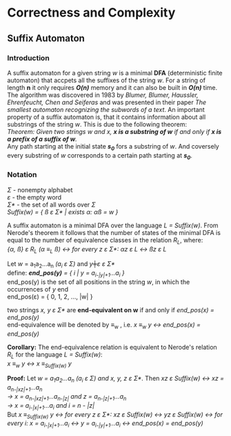 # Correctness and Complexity
## Suffix Automaton ##

### Introduction ###
A suffix automaton for a given string <i>w</i> is a minimal <b>DFA</b> (deterministic finite automaton) that accpets all the suffixes of the string <i>w</i>. For a string of length <b>n</b> it only requires <b><i>O(n)</i></b> memory and it can also be built in <b><i>O(n)</i></b> time. The algorithm was discovered in 1983 by <i>Blumer, Blumer, Haussler, Ehrenfeucht, Chen and Seiferas</i> and was presented in their paper <i>The smallest automaton recognizing the subwords of a text</i>. An important property of a suffix automaton is, that it contains information about all substrings of the string <i>w</i>. This is due to the following theorem:  
<i>Theorem: Given two strings w and x, <b>x is a substring of w</b> if and only if <b>x is a prefix of a suffix of w</b>.</i>  
Any path starting at the initial state <b><i>s<sub>0</sub></i></b> fors a substring of <i>w</i>. And coversely every substring of <i>w</i> corresponds to a certain path starting at <b><i>s<sub>0</sub></i></b>.
  

### Notation ###
<i>Σ</i> - nonempty alphabet  
<i>ε</i> - the empty word  
<i>Σ*</i> - the set of all words over <i>Σ</i>  
<i>Suffix(w) = { ß ε Σ* | exists α: αß = w }</i>  
  
A suffix automaton is a minimal DFA over the language <i>L = Suffix(w)</i>. From Nerode's theorem it follows that the number of states of the minimal DFA is equal to the number of equivalence classes in the relation <i>R<sub>L</sub></i>, where:  
<i>{α, ß} ε R<sub>L</sub> (α ≡<sub>L</sub> ß) ↔ for every z ε Σ*: αz ε L ↔ ßz ε L</i>  
  
Let <i>w</i> = a<sub>1</sub>a<sub>2</sub>...a<sub>n</sub> <i>(a<sub>i</sub> ε Σ)</i> and <i>y╪ε ε Σ*</i>  
define: <i><b>end_pos(y)</b> = { i | y = a<sub>i-|y|+1</sub>...a<sub>i</sub> }</i>  
end_pos(y) is the set of all positions in the string <i>w</i>, in which the occurrences of <i>y</i> end  
end_pos(ε) = { 0, 1, 2, ..., |w| }

two strings <i>x, y ε Σ*</i> are <b>end-equivalent on w</b> if and only if <i>end_pos(x) = end_pos(y)</i>  
end-equivalence will be denoted by ≡<sub>w</sub> , i.e. <i>x ≡<sub>w</sub> y ↔ end_pos(x) = end_pos(y)</i>  

<b>Corollary:</b> The end-equivalence relation is equivalent to Nerode's relation <i>R<sub>L</sub></i> for the language <i>L = Suffix(w)</i>:  
<i>x ≡<sub>w</sub> y ↔ x ≡<sub>Suffix(w)</sub> y</i>  

<b>Proof:</b> Let <i>w = a<sub>1</sub>a<sub>2</sub>...a<sub>n</sub> (a<sub>i</sub> ε Σ) and x, y, z ε Σ*</i>. Then <i>xz ε Suffix(w) ↔ xz = a<sub>n-|xz|+1</sub>...a<sub>n</sub>  
→ x = a<sub>n-|xz|+1</sub>...a<sub>n-|z|</sub> and z = a<sub>n-|z|+1</sub>...a<sub>n</sub>  
→ x = a<sub>i-|x|+1</sub>...a<sub>i</sub> and i = n - |z|</i>  
But <i> x ≡<sub>Suffix(w)</sub> y ↔ for every z ε Σ*: xz ε Suffix(w) ↔ yz ε Suffix(w) ↔ for every i: x = a<sub>i-|x|+1</sub>...a<sub>i</sub> ↔ y = a<sub>i-|y|+1</sub>...a<sub>i</sub> ↔ end_pos(x) = end_pos(y)</i>